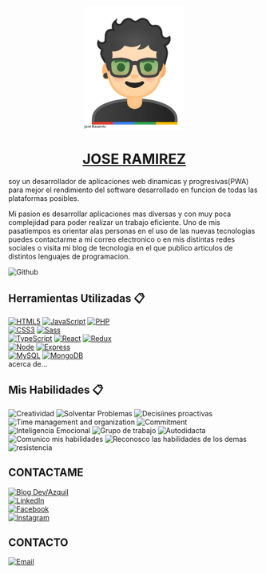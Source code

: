 <p align="center"><a href="https://barry503.github.io/portafoli0/" target="_blank" rel="noopener noreferrer"><img width="200" src="LoGo-Programer.png" alt="jose ramirez logo"></a></p>

<h1 align="center"><a href="https://barry503.github.io/portafoli0/" target="_blank" rel="noopener noreferrer">JOSE RAMIREZ</a></h1>

soy un desarrollador de aplicaciones web dinamicas y progresivas(PWA) para  mejor el  rendimiento del software desarrollado en funcion de todas las plataformas posibles.

Mi pasion es desarrollar aplicaciones mas diversas y con muy poca complejidad para poder realizar un trabajo eficiente.
Uno de mis pasatiempos es orientar alas personas en el uso de las nuevas tecnologias puedes contactarme a mi correo electronico o en mis distintas redes sociales o visita mi blog de tecnologia en el que publico articulos de distintos lenguajes de programacion.

![Github](https://github-readme-stats.vercel.app/api?username=barry503&custom_title=JoseRamire'z%20Github%20Stats&show_icons=true&title_color=283e4a&icon_color=283e4a&include_all_commits=true&bg_color=f0f0f0)

## Herramientas Utilizadas 📋
[![HTML5](https://img.shields.io/badge/HTML5-E34F26?style=for-the-badge&logo=html5&logoColor=black&labelColor=f0f0f0)]()
[![JavaScript](https://img.shields.io/badge/JavaScript-F7DF1E?style=for-the-badge&logo=javascript&logoColor=black&labelColor=f0f0f0)]()
[![PHP](https://img.shields.io/badge/php-1572B6?style=for-the-badge&logo=php&logoColor=black&labelColor=f0f0f0)]()
</br>
[![CSS3](https://img.shields.io/badge/CSS3-1572B6?style=for-the-badge&logo=css3&logoColor=black&labelColor=f0f0f0)]()
[![Sass](https://img.shields.io/badge/Sass-CC6699?style=for-the-badge&logo=sass&logoColor=black&labelColor=f0f0f0)]()
</br>
[![TypeScript](https://img.shields.io/badge/TypeScript-007ACC?style=for-the-badge&logo=typescript&logoColor=black&labelColor=f0f0f0)]()
[![React](https://img.shields.io/badge/React-20232A?style=for-the-badge&logo=react&logoColor=61DAFB)]()
[![Redux](https://img.shields.io/badge/Redux-593D88?style=for-the-badge&logo=redux&logoColor=black)]()
</br>
[![Node](https://img.shields.io/badge/Node.JS-339933?style=for-the-badge&logo=node.js&logoColor=black&labelColor=f0f0f0)]()
[![Express](https://img.shields.io/badge/Express.js-404D59?style=for-the-badge)]()
</br>
[![MySQL](https://img.shields.io/badge/MySQL-4479A1?style=for-the-badge&logo=mysql&logoColor=black&labelColor=f0f0f0)]()
[![MongoDB](https://img.shields.io/badge/MongoDB-47A248?style=for-the-badge&logo=mongodb&logoColor=black&labelColor=f0f0f0)]()
</br>
acerca de...

## Mis Habilidades 📋
![Creatividad](https://img.shields.io/badge/Creativity-f0f0f0?style=for-the-badge)
![Solventar Problemas](https://img.shields.io/badge/Problem%20solving-f0f0f0?style=for-the-badge)
![Decisiines proactivas](https://img.shields.io/badge/Decision%20making-f0f0f0?style=for-the-badge)
![Time management and organization](https://img.shields.io/badge/Time%20management%20and%20organization-f0f0f0?style=for-the-badge)
![Commitment](https://img.shields.io/badge/Commitment-f0f0f0?style=for-the-badge)
![Inteligencia Emocional](https://img.shields.io/badge/Emotional%20intelligence-f0f0f0?style=for-the-badge)
![Grupo de trabajo](https://img.shields.io/badge/Teamwork-f0f0f0?style=for-the-badge)
![Autodidacta](https://img.shields.io/badge/Leadership-f0f0f0?style=for-the-badge)
![Comunico mis habilidades](https://img.shields.io/badge/Communication%20skills-f0f0f0?style=for-the-badge)
![Reconosco las habilidades de los demas](https://img.shields.io/badge/People%20skills%20and%20management-f0f0f0?style=for-the-badge)
![resistencia](https://img.shields.io/badge/Stress%20resistance-f0f0f0?style=for-the-badge)

## CONTACTAME

[![Blog Dev/Azquil](https://img.shields.io/badge/Website-Dev-Azquil-283e4a?style=for-the-badge&logo=dev.to&logoColor=black&labelColor=f0f0f0)](https://devazquil.blogspot.com/)
</br>
[![LinkedIn](https://img.shields.io/badge/LinkedIn-joseRamirez-0077B5?style=for-the-badge&logo=linkedin&logoColor=black&labelColor=f0f0f0)](https://www.linkedin.com/in/jose-ramirez-2a7218200)
</br>
[![Facebook](https://img.shields.io/badge/Facebook-@joseRamirez-1877F2?style=for-the-badge&logo=facebook&logoColor=black&labelColor=f0f0f0)](https://www.facebook.com/barry.rx5035329)
</br>
[![Instagram](https://img.shields.io/badge/Instagram-@barryrrcodp-E4405F?style=for-the-badge&logo=instagram&logoColor=black&labelColor=f0f0f0)](https://www.instagram.com/barryrrcodp)

## CONTACTO
[![Email](https://img.shields.io/badge/momar5618@gmail.com-personal_email-D14836?style=for-the-badge&logo=gmail&logoColor=black&labelColor=f0f0f0)](mailto:momar5618@gmail.com)

